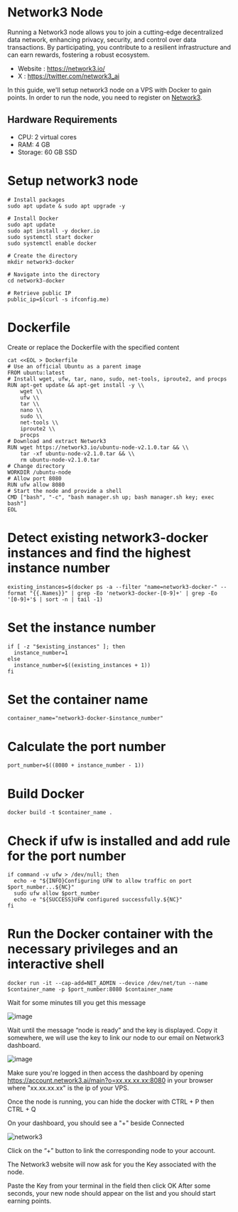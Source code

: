 # Network3 Node
Running a Network3 node allows you to join a cutting-edge decentralized data network, enhancing privacy, security, and control over data transactions. By participating, you contribute to a resilient infrastructure and can earn rewards, fostering a robust ecosystem.
* Website : https://network3.io/
* X : https://twitter.com/network3_ai

In this guide, we'll setup network3 node on a VPS with Docker to gain points.
In order to run the node, you need to register on [Network3](https://account.network3.ai/register_page?rc=76e2cad6).

## Hardware Requirements
* CPU: 2 virtual cores
* RAM: 4 GB
* Storage: 60 GB SSD
  
# Setup network3 node
```console
# Install packages
sudo apt update & sudo apt upgrade -y
```
```console
# Install Docker
sudo apt update
sudo apt install -y docker.io
sudo systemctl start docker
sudo systemctl enable docker
```
```console
# Create the directory
mkdir network3-docker
```
```console
# Navigate into the directory
cd network3-docker
```
```console
# Retrieve public IP
public_ip=$(curl -s ifconfig.me)
```
# Dockerfile
Create or replace the Dockerfile with the specified content
```console
cat <<EOL > Dockerfile
# Use an official Ubuntu as a parent image
FROM ubuntu:latest
# Install wget, ufw, tar, nano, sudo, net-tools, iproute2, and procps
RUN apt-get update && apt-get install -y \\
    wget \\
    ufw \\
    tar \\
    nano \\
    sudo \\
    net-tools \\
    iproute2 \\
    procps
# Download and extract Network3
RUN wget https://network3.io/ubuntu-node-v2.1.0.tar && \\
    tar -xf ubuntu-node-v2.1.0.tar && \\
    rm ubuntu-node-v2.1.0.tar
# Change directory
WORKDIR /ubuntu-node
# Allow port 8080
RUN ufw allow 8080
# Start the node and provide a shell
CMD ["bash", "-c", "bash manager.sh up; bash manager.sh key; exec bash"]
EOL
```
# Detect existing network3-docker instances and find the highest instance number
```console
existing_instances=$(docker ps -a --filter "name=network3-docker-" --format "{{.Names}}" | grep -Eo 'network3-docker-[0-9]+' | grep -Eo '[0-9]+'$ | sort -n | tail -1)
```
# Set the instance number
```console
if [ -z "$existing_instances" ]; then
  instance_number=1
else
  instance_number=$((existing_instances + 1))
fi
```
# Set the container name
```console
container_name="network3-docker-$instance_number"
```
# Calculate the port number
```console
port_number=$((8080 + instance_number - 1))
```
# Build Docker 
```console
docker build -t $container_name .
```
# Check if ufw is installed and add rule for the port number
```console
if command -v ufw > /dev/null; then
  echo -e "${INFO}Configuring UFW to allow traffic on port $port_number...${NC}"
  sudo ufw allow $port_number
  echo -e "${SUCCESS}UFW configured successfully.${NC}"
fi
```
# Run the Docker container with the necessary privileges and an interactive shell
```console
docker run -it --cap-add=NET_ADMIN --device /dev/net/tun --name $container_name -p $port_number:8080 $container_name
```
Wait for some minutes till you get this message

![image](https://github.com/user-attachments/assets/f46d849a-fd10-4f6f-bc24-4086d62f2dc9)

Wait until the message “node is ready” and the key is displayed. Copy it somewhere, we will use the key to link our node to our email on Network3 dashboard.

![image](https://github.com/user-attachments/assets/6f8d2ee0-8ccd-4e3c-b9c4-37a1056bb343)

Make sure you're logged in then access the dashboard by opening https://account.network3.ai/main?o=xx.xx.xx.xx:8080 in your browser where "xx.xx.xx.xx" is the ip of your VPS.

Once the node is running, you can hide the docker with CTRL + P then CTRL + Q

On your dashboard, you should see a "+" beside Connected

![network3](https://github.com/user-attachments/assets/8044e106-7a3a-4a81-b22d-861d2d465b21)

Click on the “+” button to link the corresponding node to your account.

The Network3 website will now ask for you the Key associated with the node.

Paste the Key from your terminal in the field then click OK
After some seconds, your new node should appear on the list and you should start earning points.

